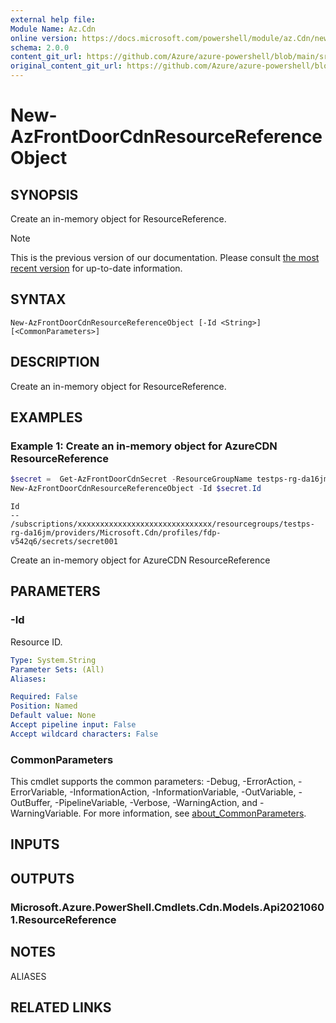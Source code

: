 ```yaml
---
external help file: 
Module Name: Az.Cdn
online version: https://docs.microsoft.com/powershell/module/az.Cdn/new-AzFrontDoorCdnResourceReferenceObject
schema: 2.0.0
content_git_url: https://github.com/Azure/azure-powershell/blob/main/src/Cdn/help/New-AzFrontDoorCdnResourceReferenceObject.md
original_content_git_url: https://github.com/Azure/azure-powershell/blob/main/src/Cdn/help/New-AzFrontDoorCdnResourceReferenceObject.md
---
```


# New-AzFrontDoorCdnResourceReferenceObject

## SYNOPSIS
Create an in-memory object for ResourceReference.

> [!NOTE]
>This is the previous version of our documentation. Please consult [the most recent version](/powershell/module/az.cdn/new-azfrontdoorcdnresourcereferenceobject) for up-to-date information.

## SYNTAX

```
New-AzFrontDoorCdnResourceReferenceObject [-Id <String>] [<CommonParameters>]
```

## DESCRIPTION
Create an in-memory object for ResourceReference.

## EXAMPLES

### Example 1: Create an in-memory object for AzureCDN ResourceReference
```powershell
$secret =  Get-AzFrontDoorCdnSecret -ResourceGroupName testps-rg-da16jm -ProfileName fdp-v542q6 -Name secret001
New-AzFrontDoorCdnResourceReferenceObject -Id $secret.Id
```

```output
Id
--
/subscriptions/xxxxxxxxxxxxxxxxxxxxxxxxxxxxxx/resourcegroups/testps-rg-da16jm/providers/Microsoft.Cdn/profiles/fdp-v542q6/secrets/secret001
```

Create an in-memory object for AzureCDN ResourceReference

## PARAMETERS

### -Id
Resource ID.

```yaml
Type: System.String
Parameter Sets: (All)
Aliases:

Required: False
Position: Named
Default value: None
Accept pipeline input: False
Accept wildcard characters: False
```

### CommonParameters
This cmdlet supports the common parameters: -Debug, -ErrorAction, -ErrorVariable, -InformationAction, -InformationVariable, -OutVariable, -OutBuffer, -PipelineVariable, -Verbose, -WarningAction, and -WarningVariable. For more information, see [about_CommonParameters](http://go.microsoft.com/fwlink/?LinkID=113216).

## INPUTS

## OUTPUTS

### Microsoft.Azure.PowerShell.Cmdlets.Cdn.Models.Api20210601.ResourceReference

## NOTES

ALIASES

## RELATED LINKS


